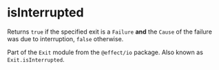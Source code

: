 # isInterrupted

Returns `true` if the specified exit is a `Failure` **and** the `Cause` of
the failure was due to interruption, `false` otherwise.

Part of the `Exit` module from the `@effect/io` package. Also known as `Exit.isInterrupted`.
